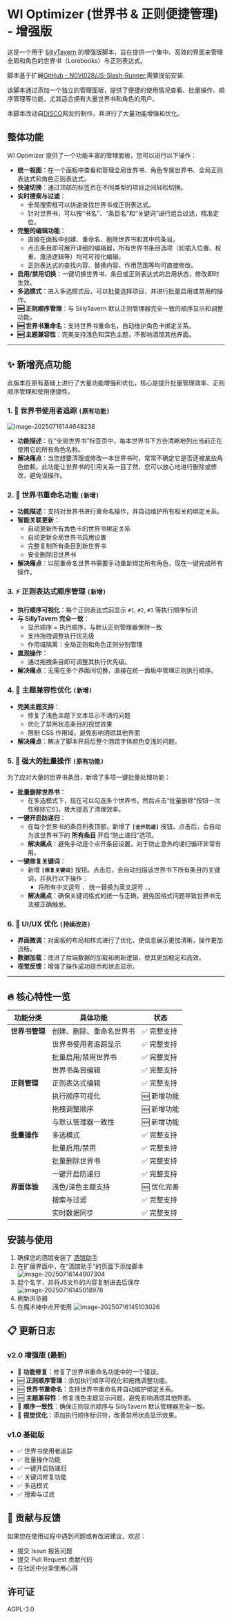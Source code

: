 # WI Optimizer (世界书 & 正则便捷管理) - 增强版

这是一个用于 [SillyTavern](https://github.com/SillyTavern/SillyTavern) 的增强版脚本，旨在提供一个集中、高效的界面来管理全局和角色的世界书（Lorebooks）与正则表达式。

脚本基于扩展[GitHub - N0VI028/JS-Slash-Runner](https://github.com/N0VI028/JS-Slash-Runner),需要提前安装.

该脚本通过添加一个独立的管理面板，提供了便捷的使用情况查看、批量操作、顺序管理等功能，尤其适合拥有大量世界书和角色的用户。

本脚本改动自[DISCO](https://discord.com/channels/1291925535324110879/1389953145035296858/1393474010511048764)网友的制作，并进行了大量功能增强和优化。

## 整体功能

WI Optimizer 提供了一个功能丰富的管理面板，您可以进行以下操作：

- **统一视图**：在一个面板中查看和管理全局世界书、角色专属世界书、全局正则表达式和角色正则表达式。
- **快速切换**：通过顶部的标签页在不同类型的项目之间轻松切换。
- **实时搜索与过滤**：
    - 全局搜索框可以快速查找世界书或正则表达式。
    - 针对世界书，可以按“书名”、“条目名”和“关键词”进行组合过滤，精准定位。
- **完整的编辑功能**：
    - 直接在面板中创建、重命名、删除世界书和其中的条目。
    - 点击条目即可展开详细的编辑器，所有世界书条目选项（如插入位置、权重、激活逻辑等）均可可视化编辑。
    - 正则表达式的查找内容、替换内容、作用范围等均可直接修改。
- **启用/禁用切换**：一键切换世界书、条目或正则表达式的启用状态，修改即时生效。
- **多选模式**：进入多选模式后，可以批量选择项目，并进行批量启用或禁用的操作。
- **🆕 正则顺序管理**：与 SillyTavern 默认正则管理器完全一致的顺序显示和调整功能。
- **🆕 世界书重命名**：支持世界书重命名，自动维护角色卡绑定关系。
- **🆕 主题兼容性**：完美支持浅色和深色主题，不影响酒馆其他界面。

---

## ✨ 新增亮点功能

此版本在原有基础上进行了大量功能增强和优化，核心是提升批量管理效率、正则顺序管理和使用便捷性。

### 1. 📖 世界书使用者追踪 `(原有功能)`

![image-20250716144648238](assets/image-20250716144648238.png)

- **功能描述**：在“全局世界书”标签页中，每本世界书下方会清晰地列出当前正在使用它的所有角色名称。
- **解决痛点**：当您想要清理或修改一本世界书时，常常不确定它是否还被某些角色依赖。此功能让世界书的引用关系一目了然，您可以放心地进行删除或修改，避免误操作。

### 2. 📝 世界书重命名功能 `(新增)`

- **功能描述**：支持对世界书进行重命名操作，并自动维护所有相关的绑定关系。
- **智能关联更新**：
  - 自动更新所有角色卡的世界书绑定关系
  - 自动更新全局世界书启用设置
  - 完整复制所有条目到新世界书
  - 安全删除旧世界书
- **解决痛点**：以前重命名世界书需要手动重新绑定所有角色，现在一键完成所有操作。

### 3. ⚡ 正则表达式顺序管理 `(新增)`

- **执行顺序可视化**：每个正则表达式前显示 `#1`, `#2`, `#3` 等执行顺序标识
- **与 SillyTavern 完全一致**：
  - 显示顺序 = 执行顺序，与默认正则管理器保持一致
  - 支持拖拽调整执行优先级
  - 作用域隔离：全局正则和角色正则分别管理
- **直观操作**：
  - 通过拖拽条目即可调整其执行优先级。
- **解决痛点**：无需在多个界面间切换，直接在统一面板中管理正则执行顺序。

### 4. 🎨 主题兼容性优化 `(新增)`

- **完美主题支持**：
  - 修复了浅色主题下文本显示不清的问题
  - 优化了禁用状态条目的视觉效果
  - 限制 CSS 作用域，避免影响酒馆其他界面
- **解决痛点**：解决了脚本开启后整个酒馆字体颜色变浅的问题。

### 5. 🚀 强大的批量操作 `(原有功能)`
 
为了应对大量的世界书条目，新增了多项一键批量处理功能：

- **批量删除世界书**：
  - 在多选模式下，现在可以勾选多个世界书，然后点击“批量删除”按钮一次性移除它们，极大提高了清理效率。
- **一键开启防递归**：
  - 在每个世界书的条目列表顶部，新增了 **`[全开防递]`** 按钮。点击后，会自动为该世界书下的 **所有条目** 开启“防止递归”选项。
  - **解决痛点**：避免手动逐个点开条目设置，对于防止意外的递归循环非常有用。
- **一键修复关键词**：
  - 新增 **`[修复关键词]`** 按钮。点击后，会自动扫描该世界书下所有条目的关键词，并执行以下操作：
    - 将所有中文逗号 `，` 统一替换为英文逗号 `,`。
  - **解决痛点**：确保关键词格式的统一与正确，避免因格式问题导致世界书无法被正确触发。

### 6. 🎨 UI/UX 优化 `(持续改进)`

- **界面微调**：对面板的布局和样式进行了优化，使信息展示更加清晰，操作更加流畅。
- **数据加载**：改进了后端数据的加载和刷新逻辑，使其更加稳定和高效。
- **视觉反馈**：增强了操作成功提示和状态显示。

---

## 🔥 核心特性一览

| 功能分类       | 具体功能                 | 状态       |
| -------------- | ------------------------ | ---------- |
| **世界书管理** | 创建、删除、重命名世界书 | ✅ 完整支持 |
|                | 世界书使用者追踪显示     | ✅ 完整支持 |
|                | 批量启用/禁用世界书      | ✅ 完整支持 |
|                | 世界书条目编辑           | ✅ 完整支持 |
| **正则管理**   | 正则表达式编辑           | ✅ 完整支持 |
|                | 执行顺序可视化           | 🆕 新增功能 |
|                | 拖拽调整顺序             | 🆕 新增功能 |
|                | 与默认管理器一致性       | 🆕 新增功能 |
| **批量操作**   | 多选模式                 | ✅ 完整支持 |
|                | 批量启用/禁用            | ✅ 完整支持 |
|                | 批量删除世界书           | ✅ 完整支持 |
|                | 一键开启防递归           | ✅ 完整支持 |
| **界面体验**   | 浅色/深色主题支持        | 🆕 优化完善 |
|                | 搜索与过滤               | ✅ 完整支持 |
|                | 实时数据同步             | ✅ 完整支持 |

## 安装与使用

1.  确保您的酒馆安装了 [酒馆助手](https://github.com/N0VI028/JS-Slash-Runner)
2.  在扩展界面中，在“酒馆助手”的页面下添加脚本
    ![image-20250716144907304](assets/image-20250716144907304.png)
3.  起个名字，并将JS文件的内容复制进去后保存
    ![image-20250716145018978](assets/image-20250716145018978.png)
4.  刷新浏览器
5.  在魔术棒中点开使用
    ![image-20250716145103026](assets/image-20250716145103026.png)



## 📋 更新日志

### v2.0 增强版 (最新)
- 🔧 **功能修复**：修复了世界书重命名功能中的一个错误。
- 🆕 **正则顺序管理**：添加执行顺序可视化和拖拽调整功能。
- 🆕 **世界书重命名**：支持世界书重命名并自动维护绑定关系。
- 🆕 **主题兼容性**：修复浅色主题显示问题，避免影响酒馆其他界面。
- 🔧 **顺序一致性**：确保正则显示顺序与 SillyTavern 默认管理器完全一致。
- 🎨 **视觉优化**：添加执行顺序标识符，改善禁用状态显示效果。

### v1.0 基础版
- ✅ 世界书使用者追踪
- ✅ 批量操作功能
- ✅ 一键开启防递归
- ✅ 关键词修复功能
- ✅ 多选模式
- ✅ 搜索与过滤

## 🤝 贡献与反馈

如果您在使用过程中遇到问题或有改进建议，欢迎：
- 提交 Issue 报告问题
- 提交 Pull Request 贡献代码
- 在社区中分享使用心得

## 许可证

AGPL-3.0
